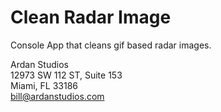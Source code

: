 <h1>Clean Radar Image</h1>

<p>Console App that cleans gif based radar images.</p>

Ardan Studios<br />
12973 SW 112 ST, Suite 153<br />
Miami, FL 33186<br />
bill@ardanstudios.com



